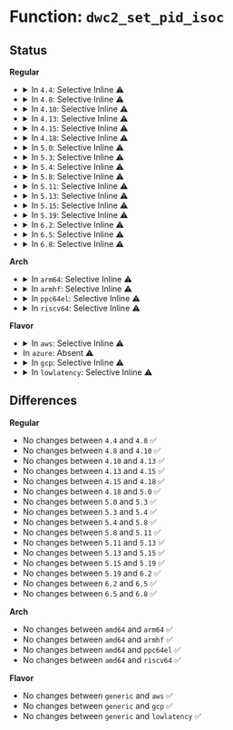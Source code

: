 # Function: <code>dwc2_set_pid_isoc</code>

## Status
<b>Regular</b>
<ul>
<li>
<details>
<summary>In <code>4.4</code>: Selective Inline ⚠️</summary>

```c
void dwc2_set_pid_isoc(struct dwc2_host_chan *chan);
```

**Collision:** Unique Static

**Inline:** Selective

**Transformation:** False

**Instances:**

```
In drivers/usb/dwc2/core.c (ffffffff81621aa0)
Location: drivers/usb/dwc2/core.c:1593
Inline: True
Direct callers:
  - drivers/usb/dwc2/core.c:dwc2_hc_start_transfer_ddma
  - drivers/usb/dwc2/core.c:dwc2_hc_start_transfer
```
**Symbols:**

```
ffffffff81621aa0-ffffffff81621af7: dwc2_set_pid_isoc (STB_LOCAL)
```
</details>
</li>
<li>
<details>
<summary>In <code>4.8</code>: Selective Inline ⚠️</summary>

```c
void dwc2_set_pid_isoc(struct dwc2_host_chan *chan);
```

**Collision:** Unique Static

**Inline:** Selective

**Transformation:** False

**Instances:**

```
In drivers/usb/dwc2/hcd.c (ffffffff81686280)
Location: drivers/usb/dwc2/hcd.c:1201
Inline: True
Direct callers:
  - drivers/usb/dwc2/hcd.c:dwc2_hc_start_transfer_ddma
  - drivers/usb/dwc2/hcd.c:dwc2_hc_start_transfer
```
**Symbols:**

```
ffffffff81686280-ffffffff816862d7: dwc2_set_pid_isoc (STB_LOCAL)
```
</details>
</li>
<li>
<details>
<summary>In <code>4.10</code>: Selective Inline ⚠️</summary>

```c
void dwc2_set_pid_isoc(struct dwc2_host_chan *chan);
```

**Collision:** Unique Static

**Inline:** Selective

**Transformation:** False

**Instances:**

```
In drivers/usb/dwc2/hcd.c (ffffffff816b44c0)
Location: drivers/usb/dwc2/hcd.c:1231
Inline: True
Direct callers:
  - drivers/usb/dwc2/hcd.c:dwc2_hc_start_transfer_ddma
  - drivers/usb/dwc2/hcd.c:dwc2_hc_start_transfer
```
**Symbols:**

```
ffffffff816b44c0-ffffffff816b4517: dwc2_set_pid_isoc (STB_LOCAL)
```
</details>
</li>
<li>
<details>
<summary>In <code>4.13</code>: Selective Inline ⚠️</summary>

```c
void dwc2_set_pid_isoc(struct dwc2_host_chan *chan);
```

**Collision:** Unique Static

**Inline:** Selective

**Transformation:** False

**Instances:**

```
In drivers/usb/dwc2/hcd.c (ffffffff816c8850)
Location: drivers/usb/dwc2/hcd.c:1248
Inline: True
Direct callers:
  - drivers/usb/dwc2/hcd.c:dwc2_hc_start_transfer_ddma
  - drivers/usb/dwc2/hcd.c:dwc2_hc_start_transfer
```
**Symbols:**

```
ffffffff816c8850-ffffffff816c88a4: dwc2_set_pid_isoc (STB_LOCAL)
```
</details>
</li>
<li>
<details>
<summary>In <code>4.15</code>: Selective Inline ⚠️</summary>

```c
void dwc2_set_pid_isoc(struct dwc2_host_chan *chan);
```

**Collision:** Unique Static

**Inline:** Selective

**Transformation:** False

**Instances:**

```
In drivers/usb/dwc2/hcd.c (ffffffff81734d50)
Location: drivers/usb/dwc2/hcd.c:1254
Inline: True
Direct callers:
  - drivers/usb/dwc2/hcd.c:dwc2_hc_start_transfer_ddma
  - drivers/usb/dwc2/hcd.c:dwc2_hc_start_transfer
```
**Symbols:**

```
ffffffff81734d50-ffffffff81734da4: dwc2_set_pid_isoc (STB_LOCAL)
```
</details>
</li>
<li>
<details>
<summary>In <code>4.18</code>: Selective Inline ⚠️</summary>

```c
void dwc2_set_pid_isoc(struct dwc2_host_chan *chan);
```

**Collision:** Unique Static

**Inline:** Selective

**Transformation:** False

**Instances:**

```
In drivers/usb/dwc2/hcd.c (ffffffff81773aa0)
Location: drivers/usb/dwc2/hcd.c:1289
Inline: True
Direct callers:
  - drivers/usb/dwc2/hcd.c:dwc2_hc_start_transfer_ddma
  - drivers/usb/dwc2/hcd.c:dwc2_hc_start_transfer
```
**Symbols:**

```
ffffffff81773aa0-ffffffff81773af4: dwc2_set_pid_isoc (STB_LOCAL)
```
</details>
</li>
<li>
<details>
<summary>In <code>5.0</code>: Selective Inline ⚠️</summary>

```c
void dwc2_set_pid_isoc(struct dwc2_host_chan *chan);
```

**Collision:** Unique Static

**Inline:** Selective

**Transformation:** False

**Instances:**

```
In drivers/usb/dwc2/hcd.c (ffffffff817997e0)
Location: drivers/usb/dwc2/hcd.c:1282
Inline: True
Direct callers:
  - drivers/usb/dwc2/hcd.c:dwc2_hc_start_transfer_ddma
  - drivers/usb/dwc2/hcd.c:dwc2_hc_start_transfer
```
**Symbols:**

```
ffffffff817997e0-ffffffff81799834: dwc2_set_pid_isoc (STB_LOCAL)
```
</details>
</li>
<li>
<details>
<summary>In <code>5.3</code>: Selective Inline ⚠️</summary>

```c
void dwc2_set_pid_isoc(struct dwc2_host_chan *chan);
```

**Collision:** Unique Static

**Inline:** Selective

**Transformation:** False

**Instances:**

```
In drivers/usb/dwc2/hcd.c (ffffffff817d8a00)
Location: drivers/usb/dwc2/hcd.c:1092
Inline: True
Direct callers:
  - drivers/usb/dwc2/hcd.c:dwc2_hc_start_transfer_ddma
  - drivers/usb/dwc2/hcd.c:dwc2_hc_start_transfer
```
**Symbols:**

```
ffffffff817d8a00-ffffffff817d8a54: dwc2_set_pid_isoc (STB_LOCAL)
```
</details>
</li>
<li>
<details>
<summary>In <code>5.4</code>: Selective Inline ⚠️</summary>

```c
void dwc2_set_pid_isoc(struct dwc2_host_chan *chan);
```

**Collision:** Unique Static

**Inline:** Selective

**Transformation:** False

**Instances:**

```
In drivers/usb/dwc2/hcd.c (ffffffff81809890)
Location: drivers/usb/dwc2/hcd.c:1092
Inline: True
Direct callers:
  - drivers/usb/dwc2/hcd.c:dwc2_hc_start_transfer_ddma
  - drivers/usb/dwc2/hcd.c:dwc2_hc_start_transfer
```
**Symbols:**

```
ffffffff81809890-ffffffff818098e4: dwc2_set_pid_isoc (STB_LOCAL)
```
</details>
</li>
<li>
<details>
<summary>In <code>5.8</code>: Selective Inline ⚠️</summary>

```c
void dwc2_set_pid_isoc(struct dwc2_host_chan *chan);
```

**Collision:** Unique Static

**Inline:** Selective

**Transformation:** False

**Instances:**

```
In drivers/usb/dwc2/hcd.c (ffffffff818da420)
Location: drivers/usb/dwc2/hcd.c:1092
Inline: True
Direct callers:
  - drivers/usb/dwc2/hcd.c:dwc2_hc_start_transfer_ddma
  - drivers/usb/dwc2/hcd.c:dwc2_hc_start_transfer
```
**Symbols:**

```
ffffffff818da420-ffffffff818da474: dwc2_set_pid_isoc (STB_LOCAL)
```
</details>
</li>
<li>
<details>
<summary>In <code>5.11</code>: Selective Inline ⚠️</summary>

```c
void dwc2_set_pid_isoc(struct dwc2_host_chan *chan);
```

**Collision:** Unique Static

**Inline:** Selective

**Transformation:** False

**Instances:**

```
In drivers/usb/dwc2/hcd.c (ffffffff818e4340)
Location: drivers/usb/dwc2/hcd.c:1092
Inline: True
Direct callers:
  - drivers/usb/dwc2/hcd.c:dwc2_hc_start_transfer_ddma
  - drivers/usb/dwc2/hcd.c:dwc2_hc_start_transfer
```
**Symbols:**

```
ffffffff818e4340-ffffffff818e4394: dwc2_set_pid_isoc (STB_LOCAL)
```
</details>
</li>
<li>
<details>
<summary>In <code>5.13</code>: Selective Inline ⚠️</summary>

```c
void dwc2_set_pid_isoc(struct dwc2_host_chan *chan);
```

**Collision:** Unique Static

**Inline:** Selective

**Transformation:** False

**Instances:**

```
In drivers/usb/dwc2/hcd.c (ffffffff818c7200)
Location: drivers/usb/dwc2/hcd.c:1090
Inline: True
Direct callers:
  - drivers/usb/dwc2/hcd.c:dwc2_hc_start_transfer_ddma
  - drivers/usb/dwc2/hcd.c:dwc2_hc_start_transfer
```
**Symbols:**

```
ffffffff818c7200-ffffffff818c7256: dwc2_set_pid_isoc (STB_LOCAL)
```
</details>
</li>
<li>
<details>
<summary>In <code>5.15</code>: Selective Inline ⚠️</summary>

```c
void dwc2_set_pid_isoc(struct dwc2_host_chan *chan);
```

**Collision:** Unique Static

**Inline:** Selective

**Transformation:** False

**Instances:**

```
In drivers/usb/dwc2/hcd.c (ffffffff8195ead0)
Location: drivers/usb/dwc2/hcd.c:1090
Inline: True
Direct callers:
  - drivers/usb/dwc2/hcd.c:dwc2_hc_start_transfer_ddma
  - drivers/usb/dwc2/hcd.c:dwc2_hc_start_transfer
```
**Symbols:**

```
ffffffff8195ead0-ffffffff8195eb26: dwc2_set_pid_isoc (STB_LOCAL)
```
</details>
</li>
<li>
<details>
<summary>In <code>5.19</code>: Selective Inline ⚠️</summary>

```c
void dwc2_set_pid_isoc(struct dwc2_host_chan *chan);
```

**Collision:** Unique Static

**Inline:** Selective

**Transformation:** False

**Instances:**

```
In drivers/usb/dwc2/hcd.c (ffffffff81ab8f20)
Location: drivers/usb/dwc2/hcd.c:1086
Inline: True
Direct callers:
  - drivers/usb/dwc2/hcd.c:dwc2_hc_start_transfer_ddma
  - drivers/usb/dwc2/hcd.c:dwc2_hc_start_transfer
```
**Symbols:**

```
ffffffff81ab8f20-ffffffff81ab8f82: dwc2_set_pid_isoc (STB_LOCAL)
```
</details>
</li>
<li>
<details>
<summary>In <code>6.2</code>: Selective Inline ⚠️</summary>

```c
void dwc2_set_pid_isoc(struct dwc2_host_chan *chan);
```

**Collision:** Unique Static

**Inline:** Selective

**Transformation:** False

**Instances:**

```
In drivers/usb/dwc2/hcd.c (ffffffff81c42120)
Location: drivers/usb/dwc2/hcd.c:1057
Inline: True
Direct callers:
  - drivers/usb/dwc2/hcd.c:dwc2_hc_start_transfer_ddma
  - drivers/usb/dwc2/hcd.c:dwc2_hc_start_transfer
```
**Symbols:**

```
ffffffff81c42120-ffffffff81c42182: dwc2_set_pid_isoc (STB_LOCAL)
```
</details>
</li>
<li>
<details>
<summary>In <code>6.5</code>: Selective Inline ⚠️</summary>

```c
void dwc2_set_pid_isoc(struct dwc2_host_chan *chan);
```

**Collision:** Unique Static

**Inline:** Selective

**Transformation:** False

**Instances:**

```
In drivers/usb/dwc2/hcd.c (ffffffff81ca96f0)
Location: drivers/usb/dwc2/hcd.c:1057
Inline: True
Direct callers:
  - drivers/usb/dwc2/hcd.c:dwc2_hc_start_transfer_ddma
  - drivers/usb/dwc2/hcd.c:dwc2_hc_start_transfer
```
**Symbols:**

```
ffffffff81ca96f0-ffffffff81ca9752: dwc2_set_pid_isoc (STB_LOCAL)
```
</details>
</li>
<li>
<details>
<summary>In <code>6.8</code>: Selective Inline ⚠️</summary>

```c
void dwc2_set_pid_isoc(struct dwc2_host_chan *chan);
```

**Collision:** Unique Static

**Inline:** Selective

**Transformation:** False

**Instances:**

```
In drivers/usb/dwc2/hcd.c (ffffffff81d5e3a0)
Location: drivers/usb/dwc2/hcd.c:1057
Inline: True
Direct callers:
  - drivers/usb/dwc2/hcd.c:dwc2_hc_start_transfer_ddma
  - drivers/usb/dwc2/hcd.c:dwc2_hc_start_transfer
```
**Symbols:**

```
ffffffff81d5e3a0-ffffffff81d5e402: dwc2_set_pid_isoc (STB_LOCAL)
```
</details>
</li>
</ul>
<b>Arch</b>
<ul>
<li>
<details>
<summary>In <code>arm64</code>: Selective Inline ⚠️</summary>

```c
void dwc2_set_pid_isoc(struct dwc2_host_chan *chan);
```

**Collision:** Unique Static

**Inline:** Selective

**Transformation:** False

**Instances:**

```
In drivers/usb/dwc2/hcd.c (ffff800010a400b8)
Location: drivers/usb/dwc2/hcd.c:1092
Inline: True
Direct callers:
  - drivers/usb/dwc2/hcd.c:dwc2_hc_start_transfer_ddma
  - drivers/usb/dwc2/hcd.c:dwc2_hc_start_transfer
```
**Symbols:**

```
ffff800010a400b8-ffff800010a40150: dwc2_set_pid_isoc (STB_LOCAL)
```
</details>
</li>
<li>
<details>
<summary>In <code>armhf</code>: Selective Inline ⚠️</summary>

```c
void dwc2_set_pid_isoc(struct dwc2_host_chan *chan);
```

**Collision:** Unique Static

**Inline:** Selective

**Transformation:** False

**Instances:**

```
In drivers/usb/dwc2/hcd.c (c0b12c7c)
Location: drivers/usb/dwc2/hcd.c:1092
Inline: True
Direct callers:
  - drivers/usb/dwc2/hcd.c:dwc2_hc_start_transfer_ddma
  - drivers/usb/dwc2/hcd.c:dwc2_hc_start_transfer
```
**Symbols:**

```
c0b12c7c-c0b12cf4: dwc2_set_pid_isoc (STB_LOCAL)
```
</details>
</li>
<li>
<details>
<summary>In <code>ppc64el</code>: Selective Inline ⚠️</summary>

```c
void dwc2_set_pid_isoc(struct dwc2_host_chan *chan);
```

**Collision:** Unique Static

**Inline:** Selective

**Transformation:** False

**Instances:**

```
In drivers/usb/dwc2/hcd.c (c000000000b00ae0)
Location: drivers/usb/dwc2/hcd.c:1092
Inline: True
Direct callers:
  - drivers/usb/dwc2/hcd.c:dwc2_hc_start_transfer_ddma
  - drivers/usb/dwc2/hcd.c:dwc2_hc_start_transfer
```
**Symbols:**

```
c000000000b00ae0-c000000000b00b7c: dwc2_set_pid_isoc (STB_LOCAL)
```
</details>
</li>
<li>
<details>
<summary>In <code>riscv64</code>: Selective Inline ⚠️</summary>

```c
void dwc2_set_pid_isoc(struct dwc2_host_chan *chan);
```

**Collision:** Unique Static

**Inline:** Selective

**Transformation:** False

**Instances:**

```
In drivers/usb/dwc2/hcd.c (ffffffe00065bfdc)
Location: drivers/usb/dwc2/hcd.c:1092
Inline: True
Direct callers:
  - drivers/usb/dwc2/hcd.c:dwc2_hc_start_transfer_ddma
  - drivers/usb/dwc2/hcd.c:dwc2_hc_start_transfer
```
**Symbols:**

```
ffffffe00065bfdc-ffffffe00065c06e: dwc2_set_pid_isoc (STB_LOCAL)
```
</details>
</li>
</ul>
<b>Flavor</b>
<ul>
<li>
<details>
<summary>In <code>aws</code>: Selective Inline ⚠️</summary>

```c
void dwc2_set_pid_isoc(struct dwc2_host_chan *chan);
```

**Collision:** Unique Static

**Inline:** Selective

**Transformation:** False

**Instances:**

```
In drivers/usb/dwc2/hcd.c (ffffffff817c1c70)
Location: drivers/usb/dwc2/hcd.c:1092
Inline: True
Direct callers:
  - drivers/usb/dwc2/hcd.c:dwc2_hc_start_transfer_ddma
  - drivers/usb/dwc2/hcd.c:dwc2_hc_start_transfer
```
**Symbols:**

```
ffffffff817c1c70-ffffffff817c1cc4: dwc2_set_pid_isoc (STB_LOCAL)
```
</details>
</li>
<li>
In <code>azure</code>: Absent ⚠️
</li>
<li>
<details>
<summary>In <code>gcp</code>: Selective Inline ⚠️</summary>

```c
void dwc2_set_pid_isoc(struct dwc2_host_chan *chan);
```

**Collision:** Unique Static

**Inline:** Selective

**Transformation:** False

**Instances:**

```
In drivers/usb/dwc2/hcd.c (ffffffff817fe710)
Location: drivers/usb/dwc2/hcd.c:1092
Inline: True
Direct callers:
  - drivers/usb/dwc2/hcd.c:dwc2_hc_start_transfer_ddma
  - drivers/usb/dwc2/hcd.c:dwc2_hc_start_transfer
```
**Symbols:**

```
ffffffff817fe710-ffffffff817fe764: dwc2_set_pid_isoc (STB_LOCAL)
```
</details>
</li>
<li>
<details>
<summary>In <code>lowlatency</code>: Selective Inline ⚠️</summary>

```c
void dwc2_set_pid_isoc(struct dwc2_host_chan *chan);
```

**Collision:** Unique Static

**Inline:** Selective

**Transformation:** False

**Instances:**

```
In drivers/usb/dwc2/hcd.c (ffffffff81818820)
Location: drivers/usb/dwc2/hcd.c:1092
Inline: True
Direct callers:
  - drivers/usb/dwc2/hcd.c:dwc2_hc_start_transfer_ddma
  - drivers/usb/dwc2/hcd.c:dwc2_hc_start_transfer
```
**Symbols:**

```
ffffffff81818820-ffffffff81818874: dwc2_set_pid_isoc (STB_LOCAL)
```
</details>
</li>
</ul>

## Differences
<b>Regular</b>
<ul>
<li>
No changes between <code>4.4</code> and <code>4.8</code> ✅
</li>
<li>
No changes between <code>4.8</code> and <code>4.10</code> ✅
</li>
<li>
No changes between <code>4.10</code> and <code>4.13</code> ✅
</li>
<li>
No changes between <code>4.13</code> and <code>4.15</code> ✅
</li>
<li>
No changes between <code>4.15</code> and <code>4.18</code> ✅
</li>
<li>
No changes between <code>4.18</code> and <code>5.0</code> ✅
</li>
<li>
No changes between <code>5.0</code> and <code>5.3</code> ✅
</li>
<li>
No changes between <code>5.3</code> and <code>5.4</code> ✅
</li>
<li>
No changes between <code>5.4</code> and <code>5.8</code> ✅
</li>
<li>
No changes between <code>5.8</code> and <code>5.11</code> ✅
</li>
<li>
No changes between <code>5.11</code> and <code>5.13</code> ✅
</li>
<li>
No changes between <code>5.13</code> and <code>5.15</code> ✅
</li>
<li>
No changes between <code>5.15</code> and <code>5.19</code> ✅
</li>
<li>
No changes between <code>5.19</code> and <code>6.2</code> ✅
</li>
<li>
No changes between <code>6.2</code> and <code>6.5</code> ✅
</li>
<li>
No changes between <code>6.5</code> and <code>6.8</code> ✅
</li>
</ul>
<b>Arch</b>
<ul>
<li>
No changes between <code>amd64</code> and <code>arm64</code> ✅
</li>
<li>
No changes between <code>amd64</code> and <code>armhf</code> ✅
</li>
<li>
No changes between <code>amd64</code> and <code>ppc64el</code> ✅
</li>
<li>
No changes between <code>amd64</code> and <code>riscv64</code> ✅
</li>
</ul>
<b>Flavor</b>
<ul>
<li>
No changes between <code>generic</code> and <code>aws</code> ✅
</li>
<li>
No changes between <code>generic</code> and <code>gcp</code> ✅
</li>
<li>
No changes between <code>generic</code> and <code>lowlatency</code> ✅
</li>
</ul>
